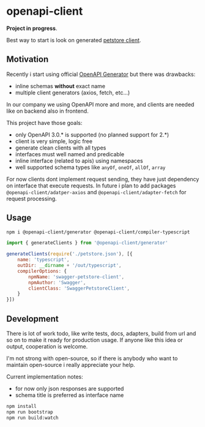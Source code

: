 # openapi-client

**Project in progress**. 
 
Best way to start is look on generated [petstore client](./examples/petstore/client-typescript).

## Motivation

Recently i start using official [OpenAPI Generator](https://github.com/OpenAPITools/openapi-generator) but there was drawbacks:
- inline schemas **without** exact name
- multiple client generators (axios, fetch, etc...)

In our company we using OpenAPI more and more, and clients are needed like on backend also in frontend.

This project have those goals:
- only OpenAPI 3.0.* is supported (no planned support for 2.*)
- client is very simple, logic free
- generate clean clients with all types
- interfaces must well named and predicable
- inline interface (related to apis) using namespaces
- well supported schema types like `anyOf`, `oneOf`, `allOf`, `array`

For now clients dont implement request sending, they have just dependency on interface that execute requests.
In future i plan to add packages `@openapi-client/adatper-axios` and `@openapi-client/adapter-fetch` for request processing.

## Usage

```bash
npm i @openapi-client/generator @openapi-client/compiler-typescript
```

```js
import { generateClients } from '@openapi-client/generator'

generateClients(require('./petstore.json'), [{
	name: 'typescript',
	outDir: __dirname + '/out/typescript',
	compilerOptions: {
		npmName: 'swagger-petstore-client',
		npmAuthor: 'Swagger',
		clientClass: 'SwaggerPetstoreClient',
	}
}])
```

## Development

There is lot of work todo, like write tests, docs, adapters, build from url and so on to make it ready for production usage. 
If anyone like this idea or output, cooperation is welcome. 

I'm not strong with open-source, so if there is anybody who want to maintain open-source i really appreciate your help.

Current implementation notes:

- for now only json responses are supported
- schema title is preferred as interface name

```bash
npm install
npm run bootstrap
npm run build:watch
```
